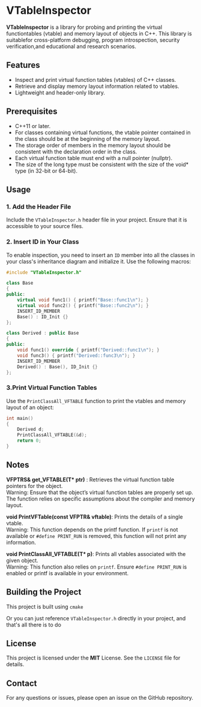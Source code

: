 # VTableInspector

**VTableInspector** is a library for probing and printing the virtual functiontables (vtable) and memory layout of objects in C++. 
This library is suitablefor cross-platform debugging, program introspection, security verification,and educational and research scenarios.
## Features

- Inspect and print virtual function tables (vtables) of C++ classes.
- Retrieve and display memory layout information related to vtables.
- Lightweight and header-only library.

## Prerequisites

- C++11 or later.
- For classes containing virtual functions, the vtable pointer contained
    in the class should be at the beginning of the memory layout.
- The storage order of members in the memory layout should be consistent
    with the declaration order in the class.
- Each virtual function table must end with a null pointer (nullptr).
- The size of the long type must be consistent with the size of the void*
    type (in 32-bit or 64-bit).
## Usage

### 1. Add the Header File

Include the `VTableInspector.h` header file in your project. Ensure that it is accessible to your source files.

### 2. Insert ID in Your Class

To enable inspection, you need to insert an `ID` member into all the classes in your class's inheritance diagram and initialize it. Use the following macros:

```cpp
#include "VTableInspector.h"

class Base
{
public:
    virtual void func1() { printf("Base::func1\n"); }
    virtual void func2() { printf("Base::func2\n"); }
    INSERT_ID_MEMBER
    Base() : ID_Init {}
};

class Derived : public Base
{
public:
    void func1() override { printf("Derived::func1\n"); }
    void func3() { printf("Derived::func3\n"); }
    INSERT_ID_MEMBER
    Derived() : Base(), ID_Init {}
};
```

### 3.Print Virtual Function Tables
Use the `PrintClassAll_VFTABLE` function to print the vtables and memory layout of an object:

```cpp
int main()
{
    Derived d;
    PrintClassAll_VFTABLE(&d);
    return 0;
}

```

## Notes
**VFPTRS& get_VFTABLE(T\* ptr)** : Retrieves the virtual function table pointers for the object.  
Warning: Ensure that the object’s virtual function tables are properly set up. The function relies on specific assumptions about the compiler and memory layout.  

**void PrintVFTable(const VFPTR& vftable)**: Prints the details of a single vtable.  
Warning: This function depends on the printf function. If `printf` is not available or `#define PRINT_RUN` is removed, this function will not print any information.  

**void PrintClassAll_VFTABLE(T\* p)**: Prints all vtables associated with the given object.  
Warning: This function also relies on `printf`. Ensure `#define PRINT_RUN` is enabled or printf is available in your environment.  

## Building the Project
This project is built using `cmake`

Or you can just reference `VTableInspector.h` directly in your project, and that's all there is to do

## License
This project is licensed under the **MIT** License. See the `LICENSE` file for details.

## Contact
For any questions or issues, please open an issue on the GitHub repository.

